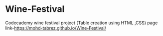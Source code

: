 # Wine-Festival
Codecademy wine festival project (Table creation using HTML ,CSS)
page link-https://mohd-tabrez.github.io/Wine-Festival/
